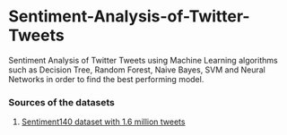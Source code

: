 # Sentiment-Analysis-of-Twitter-Tweets

Sentiment Analysis of Twitter Tweets using Machine Learning algorithms such as Decision Tree, Random Forest, Naive Bayes, SVM and Neural Networks in order to find the best performing model.

### Sources of the datasets 

1. [Sentiment140 dataset with 1.6 million tweets](https://www.kaggle.com/kazanova/sentiment140)
